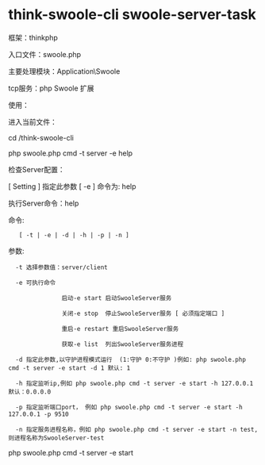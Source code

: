 # think-swoole-cli  swoole-server-task

框架：thinkphp 

入口文件：swoole.php

主要处理模块：Application\Swoole

tcp服务：php Swoole 扩展

使用：

进入当前文件：

cd /think-swoole-cli

php swoole.php cmd -t server -e help

检查Server配置：

  [ Setting ] 指定此参数 [ -e ] 命令为: help
  
执行Server命令：help

  命令:
  
       [ -t | -e | -d | -h | -p | -n ]		
       
  参数:		
  
      -t 选择参数值：server/client
			
      -e 可执行命令
      
                   启动-e start 启动SwooleServer服务	
	
                   关闭-e stop  停止SwooleServer服务 [ 必须指定端口 ]	
	
                   重启-e restart 重启SwooleServer服务			
	
                   获取-e list  列出SwooleServer服务进程
	
      -d 指定此参数,以守护进程模式运行  (1:守护 0:不守护 )例如: php swoole.php cmd -t server -e start -d 1 默认: 1 
		
      -h 指定监听ip,例如 php swoole.php cmd -t server -e start -h 127.0.0.1 默认：0.0.0.0
		
      -p 指定监听端口port， 例如 php swoole.php cmd -t server -e start -h 127.0.0.1 -p 9510
		
      -n 指定服务进程名称，例如 php swoole.php cmd -t server -e start -n test, 则进程名称为SwooleServer-test	

php swoole.php cmd -t server -e start

